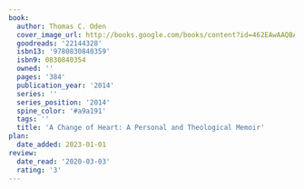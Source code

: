 ```yaml
---
book:
  author: Thomas C. Oden
  cover_image_url: http://books.google.com/books/content?id=462EAwAAQBAJ&printsec=frontcover&img=1&zoom=1&source=gbs_api
  goodreads: '22144328'
  isbn13: '9780830840359'
  isbn9: 0830840354
  owned: ''
  pages: '384'
  publication_year: '2014'
  series: ''
  series_position: '2014'
  spine_color: '#a9a191'
  tags: ''
  title: 'A Change of Heart: A Personal and Theological Memoir'
plan:
  date_added: 2023-01-01
review:
  date_read: '2020-03-03'
  rating: '3'
---
```

